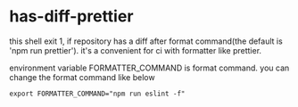 # has-diff-prettier

this shell exit 1, if repository has a diff after format command(the default is 'npm run prettier').
it's a convenient for ci with formatter like prettier.

environment variable FORMATTER_COMMAND is format command. you can change the format command like below

```
export FORMATTER_COMMAND="npm run eslint -f"
```